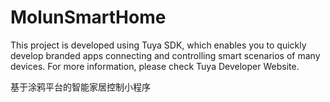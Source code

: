 # MolunSmartHome
This project is developed using Tuya SDK, which enables you to quickly develop branded apps connecting and controlling smart scenarios of many devices. For more information, please check Tuya Developer Website.


基于涂鸦平台的智能家居控制小程序
